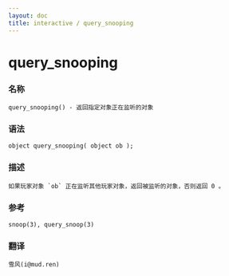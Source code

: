 ```yaml
---
layout: doc
title: interactive / query_snooping
---
```

# query_snooping

### 名称

    query_snooping() - 返回指定对象正在监听的对象

### 语法

    object query_snooping( object ob );

### 描述

    如果玩家对象 `ob` 正在监听其他玩家对象，返回被监听的对象，否则返回 0 。

### 参考

    snoop(3), query_snoop(3)

### 翻译

    雪风(i@mud.ren)
